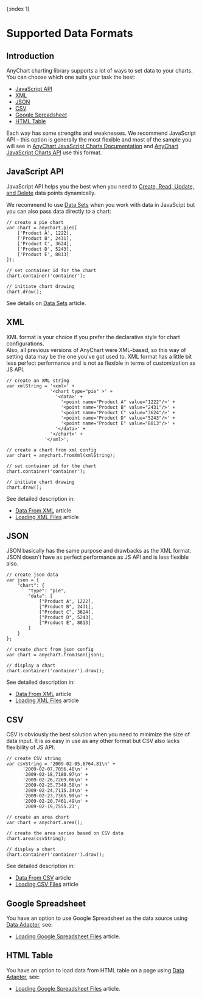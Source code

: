 {:index 1}
# Supported Data Formats

## Introduction

AnyChart charting library supports a lot of ways to set data to your charts. You can choose which one suits your task the best:

- [JavaScript API](#javascript_api)
- [XML](#xml)
- [JSON](#json)
- [CSV](#csv)
- [Google Spreadsheet](#google_spreadsheet)
- [HTML Table](#html_table)

Each way has some strengths and weaknesses. We recommend JavaScript API – this option is generally the most flexible and most of the sample you will see in [AnyChart JavaScript Charts Documentation](https://docs.anychart.com/) and [AnyChart JavaScript Charts API](https://api.anychart.com/) use this format.

## JavaScript API

JavaScript API helps you the best when you need to [Create, Read, Update, and Delete](./Data_Manipulation) data points dynamically.

We recommend to use [Data Sets](./Data_Sets) when you work with data in JavaScipt but you can also pass data directly to a chart:

```
// create a pie chart
var chart = anychart.pie([
    ['Product A', 1222],
    ['Product B', 2431],
    ['Product C', 3624],
    ['Product D', 5243],
    ['Product E', 8813]
]);

// set container id for the chart
chart.container('container');

// initiate chart drawing
chart.draw();
```

See details on [Data Sets](./Data_Sets) article.

## XML

XML format is your choice if you prefer the declarative style for chart configurations.  
Also, all previous versions of AnyChart were XML-based, so this way of setting data may be the one you've got used to. XML format has a little bit less perfect performance and is not as flexible in terms of customization as JS API.

```
// create an XML string
var xmlString = '<xml>' +
                '<chart type="pie" >' +
                  '<data>' +
                    '<point name="Product A" value="1222"/>' +
                    '<point name="Product B" value="2431"/>' +
                    '<point name="Product C" value="3624"/>' +
                    '<point name="Product D" value="5243"/>' +
                    '<point name="Product E" value="8813"/>' +
                  '</data>' +
                '</chart>' +
              '</xml>';
              
// create a chart from xml config              
var chart = anychart.fromXml(xmlString);

// set container id for the chart
chart.container('container');

// initiate chart drawing
chart.draw();
```

See detailed description in:
- [Data From XML](./Data_From_XML) article
- [Loading XML Files](./Data_Adapter/Loading_XML_File) article

## JSON

JSON basically has the same purpose and drawbacks as the XML format. JSON doesn't have as 
perfect performance as JS API and is less flexible also.

```
// create json data
var json = {
    "chart": {
        "type": "pie",
        "data": [
            ["Product A", 1222],
            ["Product B", 2431],
            ["Product C", 3624],
            ["Product D", 5243],
            ["Product E", 8813]
        ]
    }
};

// create chart from json config              
var chart = anychart.fromJson(json);

// display a chart
chart.container('container').draw();
```

See detailed description in:
- [Data From XML](./Data_From_JSON) article
- [Loading XML Files](./Data_Adapter/Loading_JSON_File) article

## CSV  

CSV is obviously the best solution when you need to minimize the size of data input. It is as easy in use as any other format but CSV also lacks flexibility of JS API.

```
// create CSV string
var csvString = '2009-02-05,6764.81\n' +
      '2009-02-07,7056.48\n' +
      '2009-02-18,7180.97\n' +
      '2009-02-26,7269.06\n' +
      '2009-02-25,7349.58\n' +
      '2009-02-24,7115.34\n' +
      '2009-02-23,7365.99\n' +
      '2009-02-20,7461.49\n' +
      '2009-02-19,7555.23';
      
// create an area chart      
var chart = anychart.area();

// create the area series based on CSV data
chart.area(csvString);

// display a chart
chart.container('container').draw();
```

See detailed description in:
- [Data From CSV](./Data_From_CSV) article
- [Loading CSV Files](./Data_Adapter/Loading_CSV_File) article

## Google Spreadsheet

You have an option to use Google Spreadsheet as the data source using [Data Adapter](./Data_Adapter/Overview), see:
- [Loading Google Spreadsheet Files](./Data_Adapter/Loading_Google_Spreadsheet) article.

## HTML Table

You have an option to load data from HTML table on a page using [Data Adapter](./Data_Adapter/Overview), see:
- [Loading Google Spreadsheet Files](./Data_Adapter/Parsing_HTML_Table) article.

